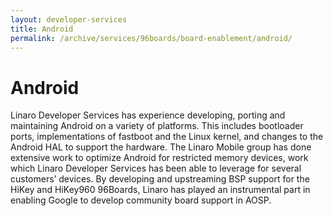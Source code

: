 ```yaml
---
layout: developer-services
title: Android
permalink: /archive/services/96boards/board-enablement/android/
---
```

# Android

Linaro Developer Services has experience developing, porting and maintaining Android on a variety of platforms. This includes bootloader ports, implementations of fastboot and the Linux kernel, and changes to the Android HAL to support the hardware. The Linaro Mobile group has done extensive work to optimize Android for restricted memory devices, work which Linaro Developer Services has been able to leverage for several customers’ devices. By developing and upstreaming BSP support for the HiKey and HiKey960 96Boards, Linaro has played an instrumental part in enabling Google to develop community board support in AOSP.

